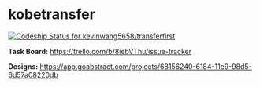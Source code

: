 # kobetransfer
[![Codeship Status for kevinwang5658/transferfirst](https://app.codeship.com/projects/ad2f6ec0-19d6-0137-b96c-1a1a0859fc7b/status?branch=master)](https://app.codeship.com/projects/328506)

**Task Board:** https://trello.com/b/8iebVThu/issue-tracker

**Designs:** https://app.goabstract.com/projects/68156240-6184-11e9-98d5-6d57a08220db


